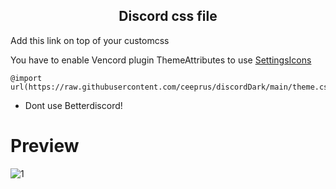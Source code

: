 <h2 align="center">Discord css file</h2>

Add this link on top of your customcss 

You have to enable Vencord plugin ThemeAttributes to use [SettingsIcons](https://minidiscordthemes.github.io/SettingsIcons/SettingsIcons.theme.css)

```
@import url(https://raw.githubusercontent.com/ceeprus/discordDark/main/theme.css);
```

- Dont use Betterdiscord!

# Preview
![1](https://github.com/user-attachments/assets/07ad5de3-0e66-4280-b0f0-0f4666e0c7f0)
